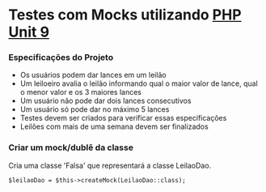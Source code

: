 # Testes com Mocks utilizando [PHP Unit 9](https://phpunit.de)

### Especificações do Projeto
- Os usuários podem dar lances em um leilão
- Um leiloeiro avalia o leilão informando qual o maior valor de lance, qual o menor valor e os 3 maiores lances
- Um usuário não pode dar dois lances consecutivos
- Um usuário só pode dar no máximo 5 lances
- Testes devem ser criados para verificar essas especificações
- Leilões com mais de uma semana devem ser finalizados 

### Criar um mock/dublê da classe

Cria uma classe 'Falsa' que representará a classe LeilaoDao. 
```
$leilaoDao = $this->createMock(LeilaoDao::class);
```
